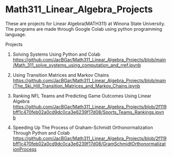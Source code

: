 # Math311_Linear_Algebra_Projects
These are projects for Linear Algebra(MATH311) at Winona State University. The programs are made through Google Colab using python programming language.

Projects

1. Solving Systems Using Python and Colab
https://github.com/JacBGar/Math311_Linear_Algebra_Projects/blob/main/Math_311_solve_systems_using_computation_and_rref.ipynb

2. Using Transition Matrices and Markov Chains
https://github.com/JacBGar/Math311_Linear_Algebra_Projects/blob/main/The_Ski_Hill_Transition_Matrices_and_Markov_Chains.ipynb

3. Ranking NFL Teams and Predicting Game Outcomes Using Linear Algebra
https://github.com/JacBGar/Math311_Linear_Algebra_Projects/blob/2f119bff1c470feb02a0cd9dc0ca3e6239f17d08/Sports_Teams_Rankings.ipynb

4. Speeding Up The Process of Graham-Schmidt Orthonormalization Through Python and Colab
https://github.com/JacBGar/Math311_Linear_Algebra_Projects/blob/2f119bff1c470feb02a0cd9dc0ca3e6239f17d08/GramSchmidtOrthonormalizationProcess
